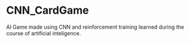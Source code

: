 # CNN_CardGame
AI Game made using CNN and reinforcement training learned during the course of artificial inteligence.
